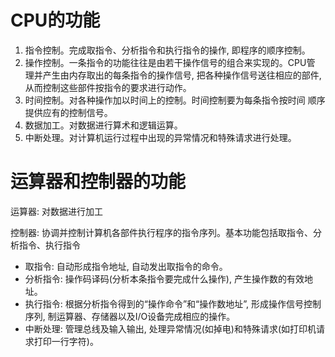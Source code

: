 # CPU的功能

1. 指令控制。完成取指令、分析指令和执行指令的操作, 即程序的顺序控制。
2. 操作控制。一条指令的功能往往是由若干操作信号的组合来实现的。CPU管
理并产生由内存取出的每条指令的操作信号, 把各种操作信号送往相应的部件, 
从而控制这些部件按指令的要求进行动作。
3. 时间控制。对各种操作加以时间上的控制。时间控制要为每条指令按时间
顺序提供应有的控制信号。
4. 数据加工。对数据进行算术和逻辑运算。
5. 中断处理。对计算机运行过程中出现的异常情况和特殊请求进行处理。

# 运算器和控制器的功能

运算器: 对数据进行加工

控制器: 协调并控制计算机各部件执行程序的指令序列。基本功能包括取指令、分析指令、执行指令

- 取指令: 自动形成指令地址, 自动发出取指令的命令。
- 分析指令: 操作码译码(分析本条指令要完成什么操作), 产生操作数的有效地址。
- 执行指令: 根据分析指令得到的“操作命令”和“操作数地址”, 形成操作信号控制序列, 制运算器、存储器以及I/O设备完成相应的操作。
- 中断处理: 管理总线及输入输出, 处理异常情况(如掉电)和特殊请求(如打印机请求打印一行字符)。
